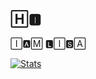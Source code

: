 ## 🄷🅸︎  <gif src="https://te.legra.ph/file/f478e920ea1a1874f6043.gif" width="30px">





🄸🅰︎🄼 🅻︎🄸🆂︎🄰


[![Stats](https://github-readme-stats.vercel.app/api?username=LISA-KOREA&hide=prs&count_public=true&show_icons=true&theme=algolia)](https://github.com/anuraghazra/github-readme-stats)
